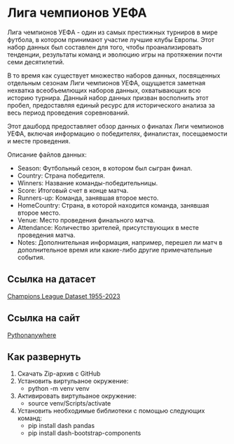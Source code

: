 # Лига чемпионов УЕФА

Лига чемпионов УЕФА - один из самых престижных турниров в мире футбола, в котором принимают участие лучшие клубы Европы. Этот набор данных был составлен для того, чтобы проанализировать тенденции, результаты команд и эволюцию игры на протяжении почти семи десятилетий.

В то время как существует множество наборов данных, посвященных отдельным сезонам Лиги чемпионов УЕФА, ощущается заметная нехватка всеобъемлющих наборов данных, охватывающих всю историю турнира. Данный набор данных призван восполнить этот пробел, предоставляя единый ресурс для исторического анализа за весь период проведения соревнований.

Этот дашборд предоставляет обзор данных о финалах Лиги чемпионов УЕФА, включая информацию о победителях, финалистах, посещаемости и месте проведения.

Описание файлов данных:
+ Season: Футбольный сезон, в котором был сыгран финал.
+ Country: Страна победителя.
+ Winners: Название команды-победительницы.
+ Score: Итоговый счет в конце матча.
+ Runners-up: Команда, занявшая второе место.
+ HomeCountry: Страна, в которой находится команда, занявшая второе место.
+ Venue: Место проведения финального матча.
+ Attendance: Количество зрителей, присутствующих в месте проведения матча.
+ Notes: Дополнительная информация, например, перешел ли матч в дополнительное время или какие-либо другие примечательные события.

## Ссылка на датасет
[Champions League Dataset 1955-2023](https://www.kaggle.com/datasets/fardifaalam170041060/champions-league-dataset-1955-2023/data)

## Ссылка на сайт
[Pythonanywhere](http://ivanef.pythonanywhere.com/)

## Как развернуть
1. Скачать Zip-архив с GitHub
2. Установить виртульаное окружение:
    * python -m venv venv
3. Активировать виртульаное окружение:
    * source venv/Scripts/activate
4. Установить необходимые библиотеки с помощью следующих команд:
    * pip install dash pandas
    * pip install dash-bootstrap-components

